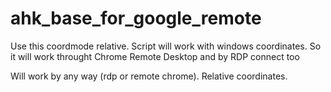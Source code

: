# ahk_base_for_google_remote
Use this coordmode relative. Script will work with windows coordinates. So it will work throught Chrome Remote Desktop and by RDP connect too

Will work by any way (rdp or remote chrome). Relative coordinates.
